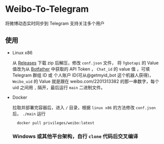 # Weibo-To-Telegram
将微博动态实时同步到 Telegram 支持关注多个用户

## 使用 

- Linux x86
     
     从 [Releases](https://github.com/Privilege-privacy/Weibo-To-Telegram/releases/download/main/weibo.zip) 下载 zip 后解压，修改 `conf.json` 文件， 将 `Tgbotapi` 的 Value 值改为从 [Botfather](https://t.me/botfather) 中获取的 API Token ， `Chat_id` 的 value 值 ，可填 Telegram 群组 ID 或 个人账户 ID(可从@getmyid_bot 这个机器人获得)，`Weibo_uid` 的 Value 就是跟在 weibo.com/2201313382 的那一串数字，每个 uid 之间用 `,` 隔开，最后运行 `main` 二进制文件。

- Docker
    

    拉取并部署完容器后，进入 `/` 目录，根据 `linux x86` 的方法修改 `conf.json` 后， `./main` 运行 

        docker pull privileges/weibo:latest
     
     
     ### Windows 或其他平台架构，自行 `clone` 代码后交叉编译
